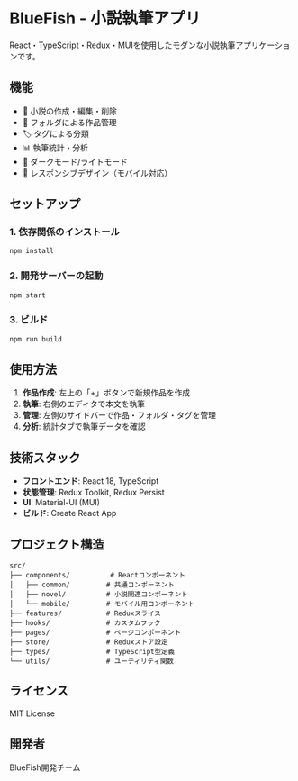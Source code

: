 # BlueFish - 小説執筆アプリ

React・TypeScript・Redux・MUIを使用したモダンな小説執筆アプリケーションです。

## 機能

- 📝 小説の作成・編集・削除
- 📁 フォルダによる作品管理
- 🏷️ タグによる分類
- 📊 執筆統計・分析
- 🌙 ダークモード/ライトモード
- 📱 レスポンシブデザイン（モバイル対応）

## セットアップ

### 1. 依存関係のインストール
```bash
npm install
```

### 2. 開発サーバーの起動
```bash
npm start
```

### 3. ビルド
```bash
npm run build
```

## 使用方法

1. **作品作成**: 左上の「+」ボタンで新規作品を作成
2. **執筆**: 右側のエディタで本文を執筆
3. **管理**: 左側のサイドバーで作品・フォルダ・タグを管理
4. **分析**: 統計タブで執筆データを確認

## 技術スタック

- **フロントエンド**: React 18, TypeScript
- **状態管理**: Redux Toolkit, Redux Persist
- **UI**: Material-UI (MUI)
- **ビルド**: Create React App

## プロジェクト構造

```
src/
├── components/          # Reactコンポーネント
│   ├── common/         # 共通コンポーネント
│   ├── novel/          # 小説関連コンポーネント
│   └── mobile/         # モバイル用コンポーネント
├── features/           # Reduxスライス
├── hooks/              # カスタムフック
├── pages/              # ページコンポーネント
├── store/              # Reduxストア設定
├── types/              # TypeScript型定義
└── utils/              # ユーティリティ関数
```

## ライセンス

MIT License

## 開発者

BlueFish開発チーム
